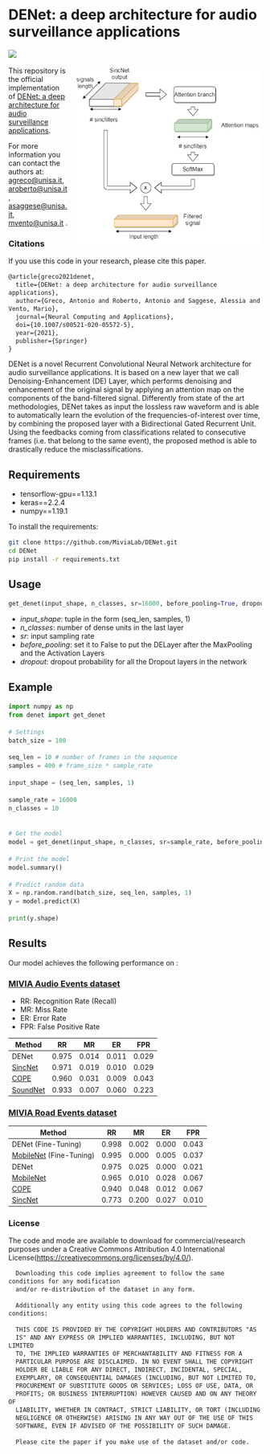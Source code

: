 # DENet: a deep architecture for audio surveillance applications


![](https://img.shields.io/badge/keras-tensorflow-blue.svg)

<img src='./DELayer.png' align="right" width=370 style="margin-left:3%;margin-bottom:3%">

This repository is the official implementation of [DENet: a deep architecture for audio surveillance applications](https://link.springer.com/article/10.1007/s00521-020-05572-5). 

For more information you can contact the authors at: agreco@unisa.it, aroberto@unisa.it, asaggese@unisa.it, mvento@unisa.it .

### Citations

If you use this code in your research, please cite this paper.

```bibtext
@article{greco2021denet,
  title={DENet: a deep architecture for audio surveillance applications},
  author={Greco, Antonio and Roberto, Antonio and Saggese, Alessia and Vento, Mario},
  journal={Neural Computing and Applications},
  doi={10.1007/s00521-020-05572-5},
  year={2021},
  publisher={Springer}
}
```

DENet is a novel Recurrent Convolutional Neural Network architecture for audio surveillance applications. It is based on a new layer that we call Denoising-Enhancement (DE) Layer, which performs denoising and enhancement of the original signal by applying an attention map on the components of the band-filtered signal. 
Differently from state of the art methodologies, DENet takes as input the lossless raw waveform and is able to automatically learn the evolution of the frequencies-of-interest over time, by combining the proposed layer with a Bidirectional Gated Recurrent Unit. Using the feedbacks coming from classifications related to consecutive frames (i.e. that belong to the same event), the proposed method is able to drastically reduce the misclassifications.

## Requirements

- tensorflow-gpu==1.13.1
- keras==2.2.4
- numpy==1.19.1

To install the requirements:

```bash
git clone https://github.com/MiviaLab/DENet.git
cd DENet
pip install -r requirements.txt
```

## Usage

```python
get_denet(input_shape, n_classes, sr=16000, before_pooling=True, dropout=0.3)
``` 

- *input_shape*: tuple in the form (seq_len, samples, 1)
- *n_classes*: number of dense units in the last layer  
- *sr*: input sampling rate
- *before_pooling*: set it to False to put the DELayer after the MaxPooling and the Activation Layers 
- *dropout*: dropout probability for all the Dropout layers in the network

## Example

```python
import numpy as np
from denet import get_denet

# Settings
batch_size = 100

seq_len = 10 # number of frames in the sequence
samples = 400 # frame_size * sample_rate

input_shape = (seq_len, samples, 1)

sample_rate = 16000
n_classes = 10


# Get the model
model = get_denet(input_shape, n_classes, sr=sample_rate, before_pooling=False)

# Print the model 
model.summary()

# Predict random data
X = np.random.rand(batch_size, seq_len, samples, 1)
y = model.predict(X)

print(y.shape)
```

## Results

Our model achieves the following performance on :

### [MIVIA Audio Events dataset](https://mivia.unisa.it/datasets/audio-analysis/mivia-audio-events/)

- RR: Recognition Rate (Recall)
- MR: Miss Rate
- ER: Error Rate
- FPR: False Positive Rate

| Method   | RR    | MR    | ER    | FPR   |
|----------|-------|-------|-------|-------|
| DENet    | 0.975 | 0.014 | 0.011 | 0.029 |
| [SincNet](https://dl.acm.org/doi/abs/10.1145/3378184.3378186)  | 0.971 | 0.019 | 0.010 | 0.029 |
| [COPE](https://www.sciencedirect.com/science/article/pii/S0031320319301232)     | 0.960 | 0.031 | 0.009 | 0.043 |
| [SoundNet](https://papers.nips.cc/paper/2016/hash/7dcd340d84f762eba80aa538b0c527f7-Abstract.html) | 0.933 | 0.007 | 0.060 | 0.223 |

### [MIVIA Road Events dataset](https://mivia.unisa.it/datasets/audio-analysis/mivia-road-audio-events-data-set/)

| Method                  | RR    | MR    | ER    | FPR   |
|-------------------------|-------|-------|-------|-------|
| DENet (Fine-Tuning)     | 0.998 | 0.002 | 0.000 | 0.043 |
| [MobileNet](https://link.springer.com/chapter/10.1007/978-3-030-30645-8_53) (Fine-Tuning) | 0.995 | 0.000 | 0.005 | 0.037 |
| DENet                   | 0.975 | 0.025 | 0.000 | 0.021 |
| [MobileNet](https://link.springer.com/chapter/10.1007/978-3-030-30645-8_53)               | 0.965 | 0.010 | 0.028 | 0.067 |
| [COPE](https://www.sciencedirect.com/science/article/pii/S0031320319301232)                    | 0.940 | 0.048 | 0.012 | 0.067 |
| [SincNet](https://dl.acm.org/doi/abs/10.1145/3378184.3378186)                 | 0.773 | 0.200 | 0.027 | 0.010 |



### License
The code and mode are available to download for commercial/research purposes under a Creative Commons Attribution 4.0 International License(https://creativecommons.org/licenses/by/4.0/).

      Downloading this code implies agreement to follow the same conditions for any modification 
      and/or re-distribution of the dataset in any form.

      Additionally any entity using this code agrees to the following conditions:

      THIS CODE IS PROVIDED BY THE COPYRIGHT HOLDERS AND CONTRIBUTORS "AS
      IS" AND ANY EXPRESS OR IMPLIED WARRANTIES, INCLUDING, BUT NOT LIMITED
      TO, THE IMPLIED WARRANTIES OF MERCHANTABILITY AND FITNESS FOR A
      PARTICULAR PURPOSE ARE DISCLAIMED. IN NO EVENT SHALL THE COPYRIGHT
      HOLDER BE LIABLE FOR ANY DIRECT, INDIRECT, INCIDENTAL, SPECIAL,
      EXEMPLARY, OR CONSEQUENTIAL DAMAGES (INCLUDING, BUT NOT LIMITED TO,
      PROCUREMENT OF SUBSTITUTE GOODS OR SERVICES; LOSS OF USE, DATA, OR
      PROFITS; OR BUSINESS INTERRUPTION) HOWEVER CAUSED AND ON ANY THEORY OF
      LIABILITY, WHETHER IN CONTRACT, STRICT LIABILITY, OR TORT (INCLUDING
      NEGLIGENCE OR OTHERWISE) ARISING IN ANY WAY OUT OF THE USE OF THIS
      SOFTWARE, EVEN IF ADVISED OF THE POSSIBILITY OF SUCH DAMAGE.

      Please cite the paper if you make use of the dataset and/or code.
